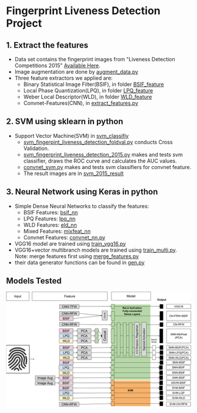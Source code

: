 # Fingerprint Liveness Detection Project
## 1. Extract the features
+ Data set contains the fingerprint images from "Liveness Detection Competitions 2015"  [Available Here](http://livdet.org/registration.php).
+ Image augmentation are done by [augment_data.py](augment_data.py)
+ Three feature extractors we applied are:
  + Binary Statistical Image Filter(BSIF), in folder [BSIF_feature](BSIF_feature)
  + Local Phase Quantization(LPQ), in folder [LPQ_feature](LPQ_feature)
  + Weber Local Descriptor(WLD), in folder [WLD_feature](WLD_feature)
  + Convnet-Features(CNN), in [extract_features.py](./convnet-features/extract_features.py)
  
## 2. SVM using sklearn in python
+ Support Vector Machine(SVM) in [svm_classifiy](SVM_classifiy)
  + [svm_fingerpint_liveness_detection_foldval.py](./SVM_classifiy/svm_fingerpint_liveness_detection_foldval.py) conducts Cross Validation.
  + [svm_fingerprint_liveness_detection_2015.py](./SVM_classifiy/svm_fingerprint_liveness_detection_2015.py) makes and tests svm classifier, draws the ROC curve and calculates the AUC values.
  + [convnet_svm.py](./SVM_classifiy/convnet_svm.py) makes and tests svm classifiers for convnet feature.
  + The result images are in [svm_2015_result](./SVM_classifiy/svm_2015_result)

## 3. Neural Network using Keras in python
+ Simple Dense Neural Networks to classify the features:
  + BSIF Features: [bsif_nn](./NeuralNetwork/2015DigPer_test_BSIF.py)
  + LPQ Features: [lpq_nn](./NeuralNetwork/2015DigPer_test_LPQ.py)
  + WLD Features: [eld_nn](./NeuralNetwork/2015DigPer_test_WLD.py)
  + Mixed Features: [mixfeat_nn](./NeuralNetwork/2015DigPer_test_MixFeat.py)
  + Convnet Features: [convnet_nn.py](./NeuralNetwork/convnet_nn.py)  
+ VGG16 model are trained using [train_vgg16.py](./NeuralNetwork/train_vgg16.py)
+ VGG16+vector multibranch models are trained using [train_multi.py](./NeuralNetwork/train_multi.py). Note: merge features first using [merge_features.py](./NeuralNetwork/merge_features.py)
+ their data generator functions can be found in [gen.py](./NeuralNetwork/gen.py)

## Models Tested
![Poster](./networkdiagrams.png)
